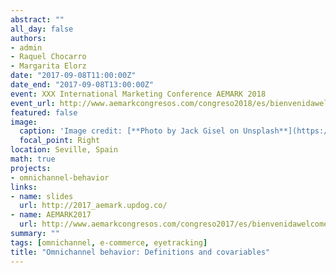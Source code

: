 ```yaml
---
abstract: ""
all_day: false
authors: 
- admin
- Raquel Chocarro
- Margarita Elorz
date: "2017-09-08T11:00:00Z"
date_end: "2017-09-08T13:00:00Z"
event: XXX International Marketing Conference AEMARK 2018
event_url: http://www.aemarkcongresos.com/congreso2018/es/bienvenidawelcome
featured: false
image:
  caption: 'Image credit: [**Photo by Jack Gisel on Unsplash**](https://unsplash.com/photos/N4wBmQrZGZ4)'
  focal_point: Right
location: Seville, Spain
math: true
projects:
- omnichannel-behavior
links:
- name: slides
  url: http://2017_aemark.updog.co/
- name: AEMARK2017
  url: http://www.aemarkcongresos.com/congreso2017/es/bienvenidawelcome  
summary: ""
tags: [omnichannel, e-commerce, eyetracking]
title: "Omnichannel behavior: Definitions and covariables"
---
```


